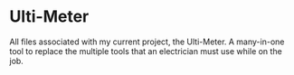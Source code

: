 # Ulti-Meter
All files associated with my current project, the Ulti-Meter. A many-in-one tool to replace the multiple tools that an electrician must use while on the job.
